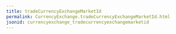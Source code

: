```yaml
---
title: tradeCurrencyExchangeMarketId
permalink: CurrencyExchange.tradeCurrencyExchangeMarketId.html
jsonid: currencyexchange_tradecurrencyexchangemarketid
---
```

